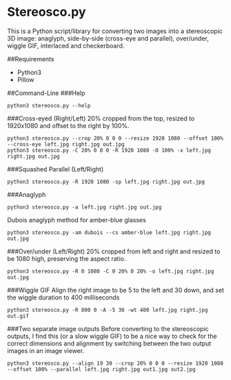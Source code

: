 # Stereosco.py
This is a Python script/library for converting two images into a stereoscopic 3D image: anaglyph, side-by-side (cross-eye and parallel), over/under, wiggle GIF, interlaced and checkerboard.

##Requirements
* Python3
* Pillow

##Command-Line
###Help
```
python3 stereosco.py --help
```

###Cross-eyed (Right/Left)
20% cropped from the top, resized to 1920x1080 and offset to the right by 100%.
```
python3 stereosco.py --crop 20% 0 0 0 --resize 1920 1080 --offset 100% --cross-eye left.jpg right.jpg out.jpg
python3 stereosco.py -C 20% 0 0 0 -R 1920 1080 -O 100% -x left.jpg right.jpg out.jpg
```

###Squashed Parallel (Left/Right)
```
python3 stereosco.py -R 1920 1080 -sp left.jpg right.jpg out.jpg
```

###Anaglyph
```
python3 stereosco.py -a left.jpg right.jpg out.jpg
```

Dubois anaglyph method for amber-blue glasses
```
python3 stereosco.py -am dubois --cs amber-blue left.jpg right.jpg out.jpg
```

###Over/under (Left/Right)
20% cropped from left and right and resized to be 1080 high, preserving the aspect ratio.
```
python3 stereosco.py -R 0 1080 -C 0 20% 0 20% -o left.jpg right.jpg out.jpg
```

###Wiggle GIF
Align the right image to be 5 to the left and 30 down, and set the wiggle duration to 400 milliseconds
```
python3 stereosco.py -R 800 0 -A -5 30 -wt 400 left.jpg right.jpg out.gif
```

###Two separate image outputs
Before converting to the stereoscopic outputs, I find this (or a slow wiggle GIF) to be a nice way to check for the correct dimensions and alignment by switching between the two output images in an image viewer.
```
python3 stereosco.py --align 19 30 --crop 20% 0 0 0 --resize 1920 1080 --offset 100% --parallel left.jpg right.jpg out1.jpg out2.jpg
```
